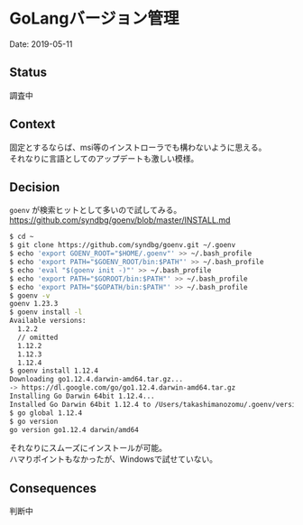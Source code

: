 # GoLangバージョン管理

Date: 2019-05-11

## Status

調査中

## Context

固定とするならば、msi等のインストローラでも構わないように思える。  
それなりに言語としてのアップデートも激しい模様。  

## Decision

`goenv` が検索ヒットとして多いので試してみる。
https://github.com/syndbg/goenv/blob/master/INSTALL.md

```bash
$ cd ~
$ git clone https://github.com/syndbg/goenv.git ~/.goenv
$ echo 'export GOENV_ROOT="$HOME/.goenv"' >> ~/.bash_profile
$ echo 'export PATH="$GOENV_ROOT/bin:$PATH"' >> ~/.bash_profile
$ echo 'eval "$(goenv init -)"' >> ~/.bash_profile
$ echo 'export PATH="$GOROOT/bin:$PATH"' >> ~/.bash_profile
$ echo 'export PATH="$GOPATH/bin:$PATH"' >> ~/.bash_profile
$ goenv -v
goenv 1.23.3
$ goenv install -l
Available versions:
  1.2.2
  // omitted
  1.12.2
  1.12.3
  1.12.4
$ goenv install 1.12.4
Downloading go1.12.4.darwin-amd64.tar.gz...
-> https://dl.google.com/go/go1.12.4.darwin-amd64.tar.gz
Installing Go Darwin 64bit 1.12.4...
Installed Go Darwin 64bit 1.12.4 to /Users/takashimanozomu/.goenv/versions/1.12.4
$ go global 1.12.4
$ go version
go version go1.12.4 darwin/amd64
```

それなりにスムーズにインストールが可能。  
ハマりポイントもなかったが、Windowsで試せていない。

## Consequences

判断中

